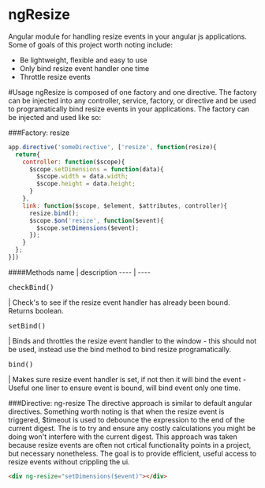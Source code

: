 ngResize
========

Angular module for handling resize events in your angular js applications. Some of goals of this project worth noting include:

* Be lightweight, flexible and easy to use
* Only bind resize event handler one time
* Throttle resize events

#Usage
ngResize is composed of one factory and one directive. The factory can be injected into any controller, service, factory, or directive and be used to programatically bind resize events in your applications. The factory can be injected and used like so:

###Factory: resize
```javascript
app.directive('someDirective', ['resize', function(resize){
  return{
    controller: function($scope){
      $scope.setDimensions = function(data){
        $scope.width = data.width;
        $scope.height = data.height;
      }
    },
    link: function($scope, $element, $attributes, controller){
      resize.bind();
      $scope.$on('resize', function($event){
        $scope.setDimensions($event);
      });
    }
  };
}])
```
####Methods
name | description
---- | ----
<pre>checkBind()</pre> | Check's to see if the resize event handler has already been bound. Returns boolean.
<pre>setBind()</pre> | Binds and throttles the resize event handler to the window - this should not be used, instead use the bind method to bind resize programatically.
<pre>bind()</pre> | Makes sure resize event handler is set, if not then it will bind the event - Useful one liner to ensure event is bound, will bind event only one time.

###Directive: ng-resize
The directive approach is similar to default angular directives. Something worth noting is that when the resize event is triggered, $timeout is used to debounce the expression to the end of the current digest. The is to try and ensure any costly calculations you might be doing won't interfere with the current digest. This approach was taken because resize events are often not crtical functionality points in a project, but necessary nonetheless. The goal is to provide efficient, useful access to resize events without crippling the ui.

```html
<div ng-resize="setDimensions($event)"></div>
```
